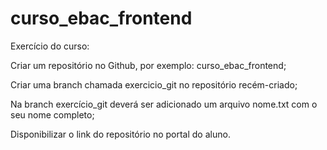 # curso_ebac_frontend
Exercício do curso:

Criar um repositório no Github, por exemplo: curso_ebac_frontend;

Criar uma branch chamada exercicio_git no repositório recém-criado;

Na branch exercício_git deverá ser adicionado um arquivo nome.txt com o seu nome completo;

Disponibilizar o link do repositório no portal do aluno.
